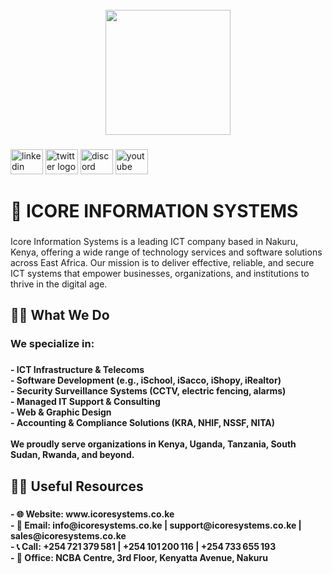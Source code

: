 <br clear="both">

<div align="center">
  <img height="200" src="https://external-content.duckduckgo.com/iu/?u=https%3A%2F%2Ftse2.mm.bing.net%2Fth%2Fid%2FOIP.lKrWrEkK1fX4CoYLDPL5VQAAAA%3Fpid%3DApi&f=1&ipt=c8bfb425376b09f1d364471f3de3f323686b845d7a518f972fee791a4ef165c6&ipo=images"  />
</div>

###

<div align="left">
  <img src="https://raw.githubusercontent.com/maurodesouza/profile-readme-generator/master/src/assets/icons/social/linkedin/default.svg" width="52" height="40" alt="linkedin logo"  />
  <img src="https://raw.githubusercontent.com/maurodesouza/profile-readme-generator/master/src/assets/icons/social/twitter/default.svg" width="52" height="40" alt="twitter logo"  />
  <img src="https://raw.githubusercontent.com/maurodesouza/profile-readme-generator/master/src/assets/icons/social/discord/default.svg" width="52" height="40" alt="discord logo"  />
  <img src="https://raw.githubusercontent.com/maurodesouza/profile-readme-generator/master/src/assets/icons/social/youtube/default.svg" width="52" height="40" alt="youtube logo"  />
</div>

###

<h1 align="left">🚀 ICORE INFORMATION SYSTEMS</h1>

###

<p align="left">Icore Information Systems is a leading ICT company based in Nakuru, Kenya, offering a wide range of technology services and software solutions across East Africa. Our mission is to deliver effective, reliable, and secure ICT systems that empower businesses, organizations, and institutions to thrive in the digital age.</p>

###

<h2 align="left">🙋‍♀️ What We Do</h2>

###

<h3 align="left">We specialize in:</h3>

###

<h4 align="left">- ICT Infrastructure & Telecoms<br>- Software Development (e.g., iSchool, iSacco, iShopy, iRealtor)<br>- Security Surveillance Systems (CCTV, electric fencing, alarms)<br>- Managed IT Support & Consulting<br>- Web & Graphic Design<br>- Accounting & Compliance Solutions (KRA, NHIF, NSSF, NITA)<br><br>We proudly serve organizations in Kenya, Uganda, Tanzania, South Sudan, Rwanda, and beyond.</h4>

###

<h2 align="left">👩‍💻 Useful Resources</h2>

###

<h4 align="left">- 🌐 Website: www.icoresystems.co.ke<br>- 📩 Email: info@icoresystems.co.ke | support@icoresystems.co.ke | sales@icoresystems.co.ke<br>- 📞 Call: +254 721 379 581 | +254 101 200 116 | +254 733 655 193<br>- 📍 Office: NCBA Centre, 3rd Floor, Kenyatta Avenue, Nakuru</h4>

###

<h2 align="left"></h2>

###

<p align="left"></p>

###

